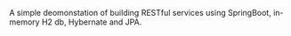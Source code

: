 A simple deomonstation of building RESTful services using SpringBoot, in-memory H2 db, Hybernate and JPA.
